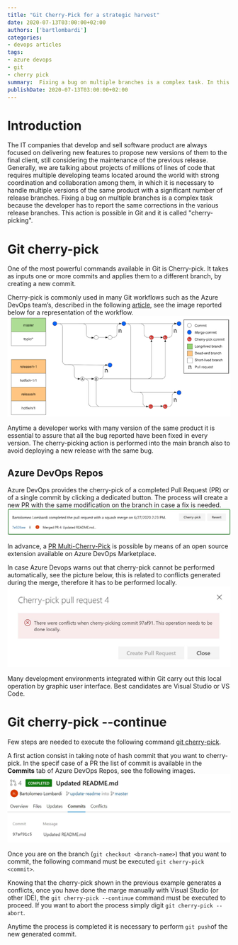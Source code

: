 ```yaml
---
title: "Git Cherry-Pick for a strategic harvest"
date: 2020-07-13T03:00:00+02:00
authors: ['bartlombardi']
categories:
- devops articles
tags:
- azure devops
- git
- cherry pick
summary:  Fixing a bug on multiple branches is a complex task. In this article I will illustrate the Git cherry-pick command.'
publishDate: 2020-07-13T03:00:00+02:00
---
```


# Introduction

The IT companies that develop and sell software product are always focused on delivering new features to propose new versions of them to the final client, still considering the maintenance of the previous release.
Generally, we are talking about projects of millions of lines of code that requires multiple developing teams located around the world with strong coordination and collaboration among them, in which it is necessary to handle multiple versions of the same product with a significant number of release branches. Fixing a bug on multiple branches is a complex task because the developer has to report the same corrections in the various release branches. This action is possible in Git and it is called "cherry-picking".

# Git cherry-pick

One of the most powerful commands available in Git is Cherry-pick. It takes as inputs one or more commits and applies them to a different branch, by creating a new commit. 

Cherry-pick is commonly used in many Git workflows such as the Azure DevOps team’s, described in the following [article](https://devblogs.microsoft.com/devops/improving-azure-devops-cherry-picking/), see the image reported below for a representation of the workflow.
![Cherry-Pick: way of working](cherry-pick-workflow.jpg)

Anytime a developer works with many version of the same product it is essential to assure that all the bug reported have been fixed in every version. The cherry-picking action is performed into the main branch also to avoid deploying a new release with the same bug.

## Azure DevOps Repos

Azure DevOps provides the cherry-pick of a completed Pull Request (PR) or of a single commit by clicking a dedicated button. The process will create a new PR with the same modification on the branch in case a fix is needed. 
![Cherry-Pick Azure DevOps](azdo-cp.jpg)

In advance, a [PR Multi-Cherry-Pick](https://github.com/microsoft/azure-repos-pr-multi-cherry-pick) is possible by means of an open source extension available on Azure DevOps Marketplace.

In case Azure Devops warns out that cherry-pick cannot be performed automatically, see the picture below, this is related to conflicts generated during the merge, therefore it has to be performed locally. 
![Azure DevOps conflict errors](azdo-cp-error.jpg)

Many development environments integrated within Git carry out this local operation by graphic user interface. Best candidates are Visual Studio or VS Code.

# Git cherry-pick --continue

Few steps are needed to execute the following command [git cherry-pick](https://git-scm.com/docs/git-cherry-pick). 

A first action consist in taking note of hash commit that you want to cherry-pick. In the specif case of a PR the list of commit is available in the **Commits** tab of Azure DevOps Repos, see the following images.
![Commit table on Azure DevOps](azdo-commits-tab.jpg)

Once you are on the branch (```git checkout <branch-name>```) that you want to commit, the following command must be executed ```git cherry-pick <commit>```.

Knowing that the cherry-pick shown in the previous example generates a conflicts, once you have done the marge manually with Visual Studio (or other IDE), the ```git cherry-pick --continue``` command must be executed to proceed. If you want to abort the process simply digit ```git cherry-pick --abort```.

Anytime the process is completed it is necessary to perform ```git push```of the new generated commit.
